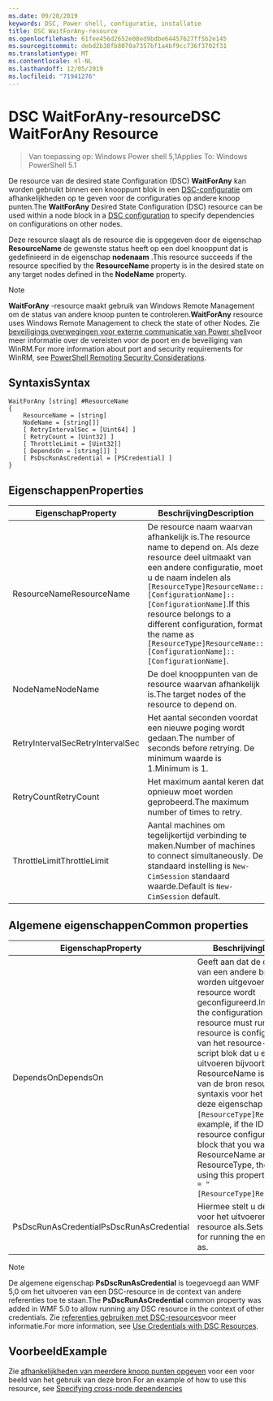 ```yaml
---
ms.date: 09/20/2019
keywords: DSC, Power shell, configuratie, installatie
title: DSC WaitForAny-resource
ms.openlocfilehash: 61fee456d2652e08ed9bdbe64457627ff5b2e145
ms.sourcegitcommit: debd2b38fb8070a7357bf1a4bf9cc736f3702f31
ms.translationtype: MT
ms.contentlocale: nl-NL
ms.lasthandoff: 12/05/2019
ms.locfileid: "71941276"
---
```

# <a name="dsc-waitforany-resource"></a><span data-ttu-id="d5b43-103">DSC WaitForAny-resource</span><span class="sxs-lookup"><span data-stu-id="d5b43-103">DSC WaitForAny Resource</span></span>

> <span data-ttu-id="d5b43-104">Van toepassing op: Windows Power shell 5,1</span><span class="sxs-lookup"><span data-stu-id="d5b43-104">Applies To: Windows PowerShell 5.1</span></span>

<span data-ttu-id="d5b43-105">De resource van de desired state Configuration (DSC) **WaitForAny** kan worden gebruikt binnen een knooppunt blok in een [DSC-configuratie](../../../configurations/configurations.md) om afhankelijkheden op te geven voor de configuraties op andere knoop punten.</span><span class="sxs-lookup"><span data-stu-id="d5b43-105">The **WaitForAny** Desired State Configuration (DSC) resource can be used within a node block in a [DSC configuration](../../../configurations/configurations.md) to specify dependencies on configurations on other nodes.</span></span>

<span data-ttu-id="d5b43-106">Deze resource slaagt als de resource die is opgegeven door de eigenschap **ResourceName** de gewenste status heeft op een doel knooppunt dat is gedefinieerd in de eigenschap **nodenaam** .</span><span class="sxs-lookup"><span data-stu-id="d5b43-106">This resource succeeds if the resource specified by the **ResourceName** property is in the desired state on any target nodes defined in the **NodeName** property.</span></span>

> [!NOTE]
> <span data-ttu-id="d5b43-107">**WaitForAny** -resource maakt gebruik van Windows Remote Management om de status van andere knoop punten te controleren.</span><span class="sxs-lookup"><span data-stu-id="d5b43-107">**WaitForAny** resource uses Windows Remote Management to check the state of other Nodes.</span></span> <span data-ttu-id="d5b43-108">Zie [beveiligings overwegingen voor externe communicatie van Power shell](/powershell/scripting/learn/remoting/winrmsecurity?view=powershell-6)voor meer informatie over de vereisten voor de poort en de beveiliging van WinRM.</span><span class="sxs-lookup"><span data-stu-id="d5b43-108">For more information about port and security requirements for WinRM, see [PowerShell Remoting Security Considerations](/powershell/scripting/learn/remoting/winrmsecurity?view=powershell-6).</span></span>

## <a name="syntax"></a><span data-ttu-id="d5b43-109">Syntaxis</span><span class="sxs-lookup"><span data-stu-id="d5b43-109">Syntax</span></span>

```Syntax
WaitForAny [string] #ResourceName
{
    ResourceName = [string]
    NodeName = [string[]]
    [ RetryIntervalSec = [Uint64] ]
    [ RetryCount = [Uint32] ]
    [ ThrottleLimit = [Uint32]]
    [ DependsOn = [string[]] ]
    [ PsDscRunAsCredential = [PSCredential] ]
}
```

## <a name="properties"></a><span data-ttu-id="d5b43-110">Eigenschappen</span><span class="sxs-lookup"><span data-stu-id="d5b43-110">Properties</span></span>

|<span data-ttu-id="d5b43-111">Eigenschap</span><span class="sxs-lookup"><span data-stu-id="d5b43-111">Property</span></span> |<span data-ttu-id="d5b43-112">Beschrijving</span><span class="sxs-lookup"><span data-stu-id="d5b43-112">Description</span></span> |
|---|---|
|<span data-ttu-id="d5b43-113">ResourceName</span><span class="sxs-lookup"><span data-stu-id="d5b43-113">ResourceName</span></span> |<span data-ttu-id="d5b43-114">De resource naam waarvan afhankelijk is.</span><span class="sxs-lookup"><span data-stu-id="d5b43-114">The resource name to depend on.</span></span> <span data-ttu-id="d5b43-115">Als deze resource deel uitmaakt van een andere configuratie, moet u de naam indelen als `[ResourceType]ResourceName::[ConfigurationName]::[ConfigurationName]`.</span><span class="sxs-lookup"><span data-stu-id="d5b43-115">If this resource belongs to a different configuration, format the name as `[ResourceType]ResourceName::[ConfigurationName]::[ConfigurationName]`.</span></span> |
|<span data-ttu-id="d5b43-116">NodeName</span><span class="sxs-lookup"><span data-stu-id="d5b43-116">NodeName</span></span> |<span data-ttu-id="d5b43-117">De doel knooppunten van de resource waarvan afhankelijk is.</span><span class="sxs-lookup"><span data-stu-id="d5b43-117">The target nodes of the resource to depend on.</span></span> |
|<span data-ttu-id="d5b43-118">RetryIntervalSec</span><span class="sxs-lookup"><span data-stu-id="d5b43-118">RetryIntervalSec</span></span> |<span data-ttu-id="d5b43-119">Het aantal seconden voordat een nieuwe poging wordt gedaan.</span><span class="sxs-lookup"><span data-stu-id="d5b43-119">The number of seconds before retrying.</span></span> <span data-ttu-id="d5b43-120">De minimum waarde is 1.</span><span class="sxs-lookup"><span data-stu-id="d5b43-120">Minimum is 1.</span></span> |
|<span data-ttu-id="d5b43-121">RetryCount</span><span class="sxs-lookup"><span data-stu-id="d5b43-121">RetryCount</span></span> |<span data-ttu-id="d5b43-122">Het maximum aantal keren dat opnieuw moet worden geprobeerd.</span><span class="sxs-lookup"><span data-stu-id="d5b43-122">The maximum number of times to retry.</span></span> |
|<span data-ttu-id="d5b43-123">ThrottleLimit</span><span class="sxs-lookup"><span data-stu-id="d5b43-123">ThrottleLimit</span></span> |<span data-ttu-id="d5b43-124">Aantal machines om tegelijkertijd verbinding te maken.</span><span class="sxs-lookup"><span data-stu-id="d5b43-124">Number of machines to connect simultaneously.</span></span> <span data-ttu-id="d5b43-125">De standaard instelling is `New-CimSession` standaard waarde.</span><span class="sxs-lookup"><span data-stu-id="d5b43-125">Default is `New-CimSession` default.</span></span> |

## <a name="common-properties"></a><span data-ttu-id="d5b43-126">Algemene eigenschappen</span><span class="sxs-lookup"><span data-stu-id="d5b43-126">Common properties</span></span>

|<span data-ttu-id="d5b43-127">Eigenschap</span><span class="sxs-lookup"><span data-stu-id="d5b43-127">Property</span></span> |<span data-ttu-id="d5b43-128">Beschrijving</span><span class="sxs-lookup"><span data-stu-id="d5b43-128">Description</span></span> |
|---|---|
|<span data-ttu-id="d5b43-129">DependsOn</span><span class="sxs-lookup"><span data-stu-id="d5b43-129">DependsOn</span></span> |<span data-ttu-id="d5b43-130">Geeft aan dat de configuratie van een andere bron moet worden uitgevoerd voordat deze resource wordt geconfigureerd.</span><span class="sxs-lookup"><span data-stu-id="d5b43-130">Indicates that the configuration of another resource must run before this resource is configured.</span></span> <span data-ttu-id="d5b43-131">Als de ID van het resource-configuratie script blok dat u eerst wilt uitvoeren bijvoorbeeld de naam ResourceName is, en het type van de bron resource is, is de syntaxis voor het gebruik van deze eigenschap `DependsOn = "[ResourceType]ResourceName"`.</span><span class="sxs-lookup"><span data-stu-id="d5b43-131">For example, if the ID of the resource configuration script block that you want to run first is ResourceName and its type is ResourceType, the syntax for using this property is `DependsOn = "[ResourceType]ResourceName"`.</span></span> |
|<span data-ttu-id="d5b43-132">PsDscRunAsCredential</span><span class="sxs-lookup"><span data-stu-id="d5b43-132">PsDscRunAsCredential</span></span> |<span data-ttu-id="d5b43-133">Hiermee stelt u de referentie in voor het uitvoeren van de gehele resource als.</span><span class="sxs-lookup"><span data-stu-id="d5b43-133">Sets the credential for running the entire resource as.</span></span> |

> [!NOTE]
> <span data-ttu-id="d5b43-134">De algemene eigenschap **PsDscRunAsCredential** is toegevoegd aan WMF 5,0 om het uitvoeren van een DSC-resource in de context van andere referenties toe te staan.</span><span class="sxs-lookup"><span data-stu-id="d5b43-134">The **PsDscRunAsCredential** common property was added in WMF 5.0 to allow running any DSC resource in the context of other credentials.</span></span> <span data-ttu-id="d5b43-135">Zie [referenties gebruiken met DSC-resources](../../../configurations/runasuser.md)voor meer informatie.</span><span class="sxs-lookup"><span data-stu-id="d5b43-135">For more information, see [Use Credentials with DSC Resources](../../../configurations/runasuser.md).</span></span>

## <a name="example"></a><span data-ttu-id="d5b43-136">Voorbeeld</span><span class="sxs-lookup"><span data-stu-id="d5b43-136">Example</span></span>

<span data-ttu-id="d5b43-137">Zie [afhankelijkheden van meerdere knoop punten opgeven](../../../configurations/crossNodeDependencies.md) voor een voor beeld van het gebruik van deze bron.</span><span class="sxs-lookup"><span data-stu-id="d5b43-137">For an example of how to use this resource, see [Specifying cross-node dependencies](../../../configurations/crossNodeDependencies.md)</span></span>